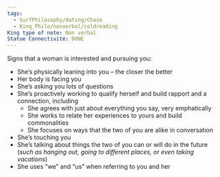 ```yaml
---
tags:
  - SurfPhilosophy/dating/Chase
  - King_Philo/nonverbal/coldreading
King type of note: Non verbal
Statue Connectivité: DONE
---
```


Signs that a woman is interested and pursuing you:
- She’s physically leaning into you – the closer the better
- Her body is facing you
- She’s asking you lots of questions
- She’s proactively working to qualify herself and build rapport and a connection, including
	- She agrees with just about everything you say, very emphatically
	- She works to relate her experiences to yours and build commonalities
	- She focuses on ways that the two of you are alike in conversation
- She’s touching you
- She’s talking about things the two of you can or will do in the future (*such as hanging out, going to different places, or even taking vacations*)
- She uses “we” and “us” when referring to you and her
